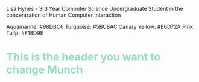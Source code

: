 
<p class="text-primary">Lisa Hynes - 3rd Year Computer Science Undergraduate Student in the concentration of Human Computer Interaction</p>

Aquamarine: #98DBC6
Turquoise: #5BC8AC
Canary Yellow: #E6D72A
Pink Tulip: #F18D9E


<!DOCTYPE html>
<html>
<body>
 
<h1 style="color:#98DBC6;">This is the header you want to change Munch</h1>
 
</body>
</html>

